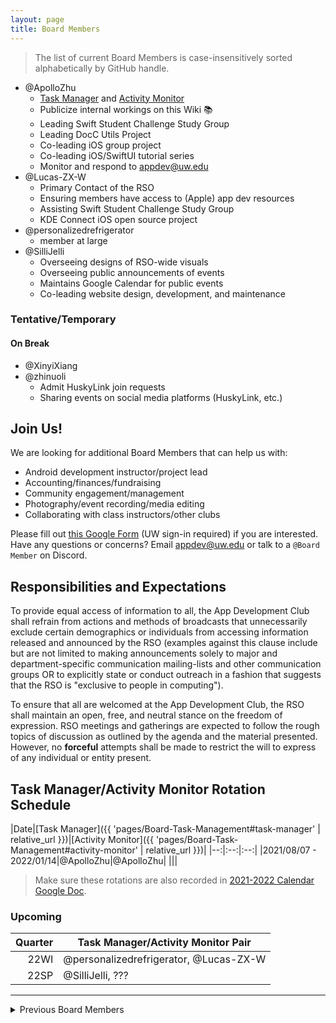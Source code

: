```yaml
---
layout: page
title: Board Members
---
```

> The list of current Board Members is case-insensitively sorted alphabetically by GitHub handle.

- @ApolloZhu
   - [Task Manager](./Board-Task-Management#task-manager) and [Activity Monitor](./Board-Task-Management#activity-monitor)
   - Publicize internal workings on this Wiki 📚
   - Leading Swift Student Challenge Study Group
   - Leading DocC Utils Project
   - Co-leading iOS group project
   - Co-leading iOS/SwiftUI tutorial series
   - Monitor and respond to appdev@uw.edu
- @Lucas-ZX-W
   - Primary Contact of the RSO
   - Ensuring members have access to (Apple) app dev resources
   - Assisting Swift Student Challenge Study Group
   - KDE Connect iOS open source project
- @personalizedrefrigerator
   - member at large
- @SilliJelli
   - Overseeing designs of RSO-wide visuals
   - Overseeing public announcements of events
   - Maintains Google Calendar for public events
   - Co-leading website design, development, and maintenance

### Tentative/Temporary

#### On Break

- @XinyiXiang
- @zhinuoli
   - Admit HuskyLink join requests
   - Sharing events on social media platforms (HuskyLink, etc.)

## Join Us!

We are looking for additional Board Members that can help us with:

- Android development instructor/project lead
- Accounting/finances/fundraising
- Community engagement/management
- Photography/event recording/media editing
- Collaborating with class instructors/other clubs

Please fill out [this Google Form](https://forms.gle/SAMLcdrxWAGcQcqp6) (UW sign-in required) if you are interested. Have any questions or concerns? Email appdev@uw.edu or talk to a `@Board Member` on Discord.

## Responsibilities and Expectations

To provide equal access of information to all, the App Development Club shall refrain from actions and methods of broadcasts that unnecessarily exclude certain demographics or individuals from accessing information released and announced by the RSO (examples against this clause include but are not limited to making announcements solely to major and department-specific communication mailing-lists and other communication groups OR to explicitly state or conduct outreach in a fashion that suggests that the RSO is "exclusive to people in computing").

To ensure that all are welcomed at the App Development Club, the RSO shall maintain an open, free, and neutral stance on the freedom of expression. RSO meetings and gatherings are expected to follow the rough topics of discussion as outlined by the agenda and the material presented. However, no **forceful** attempts shall be made to restrict the will to express of any individual or entity present. 

## Task Manager/Activity Monitor Rotation Schedule

|Date|[Task Manager]({{ 'pages/Board-Task-Management#task-manager' | relative_url }})|[Activity Monitor]({{ 'pages/Board-Task-Management#activity-monitor' | relative_url }})|
|--:|:--:|:--:|
|2021/08/07 - 2022/01/14|@ApolloZhu|@ApolloZhu|
|||

> Make sure these rotations are also recorded in [2021-2022 Calendar Google Doc](https://docs.google.com/document/d/118NP7-AAfGffuoZ5Z4Km89b6jqSFjFDLgM95ZHDfC6k/edit).

### Upcoming

|Quarter|Task Manager/Activity Monitor Pair|
|--:|--|
|22WI|@personalizedrefrigerator, @Lucas-ZX-W |
|22SP|@SilliJelli, ???|

---

<details markdown=1>
<summary>Previous Board Members</summary>

## Previous Board Members by Academic Year

### 2020 - 2021

@ApolloZhu, @fishycs, @Lucas-ZX-W, @personalizedrefrigerator, @SilliJelli, @XinyiXiang, @zhinuoli

### 2019 - 2020

@ApolloZhu, @KevinKTong, @Lucas-ZX-W, @personalizedrefrigerator, @XinyiXiang

</details>
